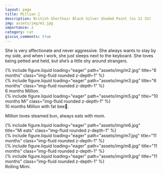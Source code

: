 ```yaml
---
layout: page
title: Million 🎀
description: British Shorthair Black Silver Shaded Point (ns 11 33)
img: assets/img/m1.jpg
importance: 2
category: cat
giscus_comments: true
---
```


She is very affectionate and never aggressive. She always wants to stay by my side, and when I work, she just sleeps next to the keyboard. She loves being petted and held, but she’s a little shy around strangers.

<div class="row">
    <div class="col-sm mt-3 mt-md-0">
        {% include figure.liquid loading="eager" path="assets/img/m2.jpg" title="6 months" class="img-fluid rounded z-depth-1" %}
    </div>
    <div class="col-sm mt-3 mt-md-0">
        {% include figure.liquid loading="eager" path="assets/img/m3.jpg" title="6 months" class="img-fluid rounded z-depth-1" %}
    </div>
</div>
<div class="caption">
    6 months Million.
</div>

<div class="row">
    <div class="col-sm mt-3 mt-md-0">
        {% include figure.liquid loading="eager" path="assets/img/m5.jpg" title="10 months Mi" class="img-fluid rounded z-depth-1" %}
    </div>
</div>
<div class="caption">
    10 months Million with fat bee🐝.
</div>

Million loves steamed bun, always eats with mom.
<div class="row">
    <div class="col-sm mt-3 mt-md-0">
        {% include figure.liquid loading="eager" path="assets/img/m6.jpg" title="Mi eats" class="img-fluid rounded z-depth-1" %}
    </div>
</div>


<div class="row">
    <div class="col-sm mt-3 mt-md-0">
        {% include figure.liquid loading="eager" path="assets/img/m7.jpg" title="11 months" class="img-fluid rounded z-depth-1" %}
    </div>
    <div class="col-sm mt-3 mt-md-0">
        {% include figure.liquid loading="eager" path="assets/img/m8.jpg" title="11 months" class="img-fluid rounded z-depth-1" %}
    </div>
    <div class="col-sm mt-3 mt-md-0">
        {% include figure.liquid loading="eager" path="assets/img/m9.jpg" title="11 months" class="img-fluid rounded z-depth-1" %}
    </div>
</div>
<div class="caption">
    Rolling Mimi.
</div>
